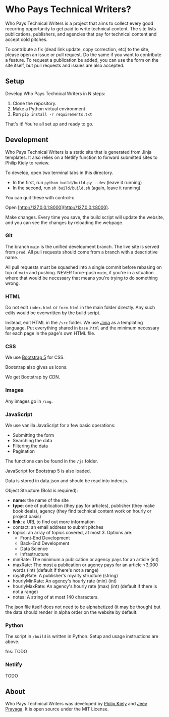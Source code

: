 # Who Pays Technical Writers?

Who Pays Technical Writers is a project that aims to collect every good recurring opportunity to get paid to write technical content. The site lists publications, publishers, and agencies that pay for technical content and accept cold pitches.

To contribute a fix (dead link update, copy correction, etc) to the site, please open an issue or pull request. Do the same if you want to contribute a feature. To request a publication be added, you can use the form on the site itself, but pull requests and issues are also accepted.


## Setup

Develop Who Pays Technical Writers in N steps:

1. Clone the repository.
2. Make a Python virtual environment
3. Run `pip install -r requirements.txt`

That's it! You're all set up and ready to go.

## Development

Who Pays Technical Writers is a static site that is generated from Jinja templates. It also relies on a Netlify function to forward submitted sites to Philip Kiely to review.

To develop, open two terminal tabs in this directory.

* In the first, run `python build/build.py --dev` (leave it running)
* In the second, run `sh build/build.sh` (again, leave it running)

You can quit these with control-c.

Open [http://127.0.0.1:8000](http://127.0.0.1:8000).

Make changes. Every time you save, the build script will update the website, and you can see the changes by reloading the webpage.

### Git

The branch `main` is the unified development branch. The live site is served from `prod`. All pull requests should come from a branch with a descriptive name.

All pull requests must be squashed into a single commit before rebasing on top of `main` and pushing. NEVER force-push `main`, if you're in a situation where that would be necessary that means you're trying to do something wrong.

### HTML

Do not edit `index.html` or `form.html` in the main folder directly. Any such edits would be overwritten by the build script.

Instead, edit HTML in the `/src` folder. We use [Jinja](https://jinja.palletsprojects.com/en/2.11.x/) as a templating language. Put everything shared in `base.html` and the minimum necessary for each page in the page's own HTML file.

### CSS

We use [Bootstrap 5](https://getbootstrap.com) for CSS.

Bootstrap also gives us icons.

We get Bootstrap by CDN.

### Images

Any images go in `/img`.

### JavaScript

We use vanilla JavaScript for a few basic operations:

* Submitting the form
* Searching the data
* Filtering the data
* Pagination

The functions can be found in the `/js` folder.

JavaScript for Bootstrap 5 is also loaded.

Data is stored in data.json and should be read into index.js.

Object Structure (Bold is required):

* **name**: the name of the site
* **type**: one of publication (they pay for articles), publisher (they make book deals), agency (they find technical content work on hourly or project basis)
* **link**: a URL to find out more information
* contact: an email address to submit pitches
* topics: an array of topics covered, at most 3. Options are:
  * Front-End Development
  * Back-End Development
  * Data Science
  * Infrastructure
* minRate: The minimum a publication or agency pays for an article (int)
* maxRate: The most a publication or agency pays for an article <3,000 words (int) (default if there's not a range)
* royaltyRate: A publisher's royalty structure (string)
* hourlyMinRate: An agency's hourly rate (min) (int)
* hourlyMaxRate: An agency's hourly rate (max) (int) (default if there is not a range)
* notes: A string of at most 140 characters.

The json file itself does not need to be alphabetized (it may be though) but the data should render in alpha order on the website by default.

### Python

The script in `/build` is written in Python. Setup and usage instructions are above.

fns: TODO

### Netlify

TODO

## About

Who Pays Technical Writers was developed by [Philip Kiely](https://philipkiely.com) and [Jeev Prayaga](https://jeev.me). It is open source under the MIT License.